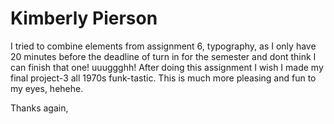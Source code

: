 # Kimberly Pierson

I tried to combine elements from assignment 6, typography, as I only have 20 minutes before the deadline of turn in for the semester and dont think I can finish that one! uuuggghh! After doing this assignment I wish I made my final project-3 all 1970s funk-tastic. This is much more pleasing and fun to my eyes, hehehe.

Thanks again,
